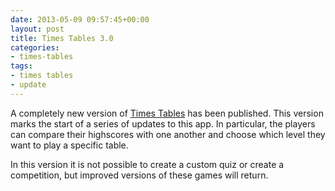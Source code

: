 ```yaml
---
date: 2013-05-09 09:57:45+00:00
layout: post
title: Times Tables 3.0
categories:
- times-tables
tags:
- times tables
- update
---
```


A completely new version of [Times Tables](/apps/times-tables/) has been published. This version marks the start of a series of updates to this app. In particular, the players can compare their highscores with one another and choose which level they want to play a specific table.

In this version it is not possible to create a custom quiz or create a competition, but improved versions of these games will return.
